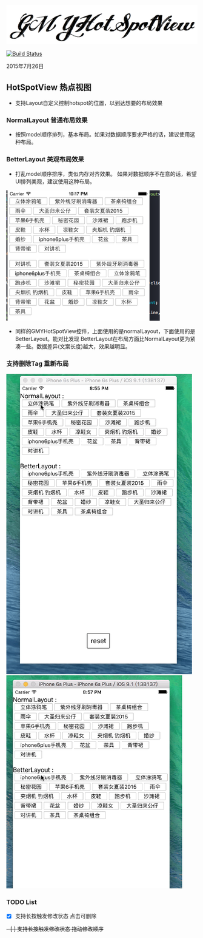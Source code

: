![shoot](https://raw.githubusercontent.com/778477/GMYHotSpotView/master/shoot.png)

[![Build Status](https://travis-ci.org/778477/GMYHotSpotView.svg)](https://travis-ci.org/778477/GMYHotSpotView)


2015年7月26日 

## HotSpotView 热点视图

* 支持Layout自定义控制hotspot的位置，以到达想要的布局效果

### NormalLayout 普通布局效果
* 按照model顺序排列，基本布局。如果对数据顺序要求严格的话，建议使用这种布局。

### BetterLayout 美观布局效果
* 打乱model顺序排序，类似内存对齐效果。 如果对数据顺序不在意的话，希望UI排列美观，建议使用这种布局。


![pic](https://github.com/778477/GMYHotSpotView/blob/master/src/%E5%B1%8F%E5%B9%95%E5%BF%AB%E7%85%A7%202015-07-26%20%E4%B8%8B%E5%8D%8810.17.48.png)

* 同样的GMYHotSpotView控件，上面使用的是normalLayout，下面使用的是BetterLayout。能对比发现 BetterLayout在布局方面比NormalLayout更为紧凑一些。数据差异(文案长度)越大，效果越明显。

### 支持删除Tag 重新布局

![normal](https://raw.githubusercontent.com/778477/GMYHotSpotView/66c54ba5d8b9ee427bfa13dc9ff6cf590a6c3253/normal.gif)
![better](https://raw.githubusercontent.com/778477/GMYHotSpotView/66c54ba5d8b9ee427bfa13dc9ff6cf590a6c3253/better.gif)

### TODO List

- [X] 支持长按触发修改状态 点击可删除

 ~~- [ ] 支持长按触发修改状态 拖动修改顺序~~ 
